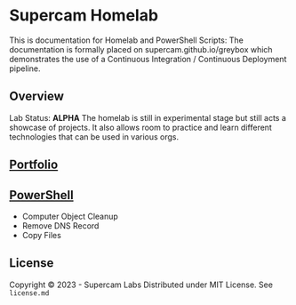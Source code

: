 # Supercam Homelab

This is documentation for Homelab and PowerShell Scripts:
The documentation is formally placed on supercam.github.io/greybox which demonstrates the use of a Continuous Integration / Continuous Deployment pipeline. 

## Overview
Lab Status: **ALPHA**
The homelab is still in experimental stage but still acts a showcase of projects.  It also allows room to practice and learn different technologies that can be used in various orgs.

## [Portfolio](https://supercam.github.io/greybox/)

## [PowerShell](https://github.com/supercam/greybox/tree/main/homelab_platform/powershell/operations)
* Computer Object Cleanup
* Remove DNS Record
* Copy Files


## License
Copyright © 2023 - Supercam Labs
Distributed under MIT License.  See `license.md`
